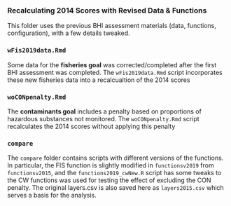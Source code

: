 ### Recalculating 2014 Scores with Revised Data & Functions

This folder uses the previous BHI assessment materials (data, functions, configuration), with a few details tweaked.

### `wFis2019data.Rmd`
Some data for the **fisheries goal** was corrected/completed after the first BHI assessment was completed. The `wFis2019data.Rmd` script incorporates these new fisheries data into a recalcualtion of the 2014 scores

### `woCONpenalty.Rmd`
The **contaminants goal** includes a penalty based on proportions of hazardous substances not monitored. The `woCONpenalty.Rmd` script recalculates the 2014 scores without applying this penalty

### `compare`
The `compare` folder contains scripts with different versions of the functions. In particular, the FIS function is slightly modified in `functionsv2019` from `functionsv2015`, and the `functions2019_cwNew.R` script has some tweaks to the CW functions was used for testing the effect of excluding the CON penalty. The original layers.csv is also saved here as `layers2015.csv` which serves a basis for the analysis.
